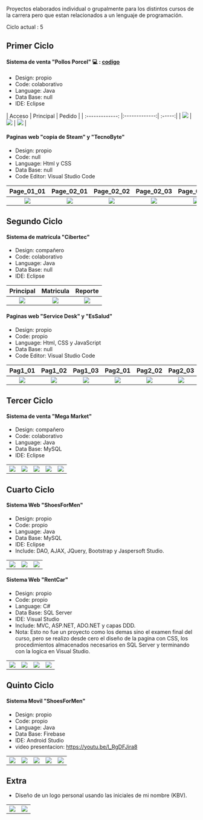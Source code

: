 
Proyectos elaborados individual o grupalmente para los distintos cursos de la carrera pero que estan relacionados a un lenguaje de programación.

Ciclo actual : 5


## Primer Ciclo

#### Sistema de venta "Pollos Porcel" :computer: : [codigo][c1_0]
- Design: propio
- Code: colaborativo
- Language: Java
- Data Base: null
- IDE: Eclipse

[c1_0]: https://github.com/paledot02/1er_Ciclo-App_Esc_PollosPorcel
| Acceso | Principal | Pedido |
| :-------------: |:-------------:| :-----:|
| ![][1_JavaSE_Acceso] | ![][1_JavaSE_Main] | ![][1_JavaSE_Pedido] |

#### Paginas web "copia de Steam" y "TecnoByte"
- Design: propio
- Code: null
- Language: Html y CSS
- Data Base: null
- Code Editor: Visual Studio Code

| Page_01_01 | Page_02_01 | Page_02_02 | Page_02_03 | Page_02_04 |
| :-------------: |:-------------:| :-----:| :-----:| :-----:|
| ![][1_CSS_01] | ![][1_CSS_02_01] | ![][1_CSS_02_02] | ![][1_CSS_02_03] | ![][1_CSS_02_04] |


[1_JavaSE_Acceso]: ./1-Primer_Ciclo/Imagenes/1_JavaSE_Acceso.png
[1_JavaSE_Main]: ./1-Primer_Ciclo/Imagenes/1_JavaSE_Main.png
[1_JavaSE_Pedido]: ./1-Primer_Ciclo/Imagenes/1_JavaSE_Pedido.png
[1_CSS_01]: ./1-Primer_Ciclo/Imagenes/1_CSS_01.png
[1_CSS_02_01]: ./1-Primer_Ciclo/Imagenes/1_CSS_02_01.png
[1_CSS_02_02]: ./1-Primer_Ciclo/Imagenes/1_CSS_02_02.png
[1_CSS_02_03]: ./1-Primer_Ciclo/Imagenes/1_CSS_02_03.png
[1_CSS_02_04]: ./1-Primer_Ciclo/Imagenes/1_CSS_02_04.png


## Segundo Ciclo

#### Sistema de matricula "Cibertec"
- Design: compañero
- Code: colaborativo
- Language: Java
- Data Base: null
- IDE: Eclipse

| Principal | Matricula | Reporte |
| :-------------: |:-------------:| :-----:|
| ![][2_JavaSE_Main] | ![][2_JavaSE_Matricula] | ![][2_JavaSE_Reporte] |

#### Paginas web "Service Desk" y "EsSalud"
- Design: propio
- Code: propio
- Language: Html, CSS y JavaScript
- Data Base: null
- Code Editor: Visual Studio Code

| Pag1_01 | Pag1_02 | Pag1_03 | Pag2_01 | Pag2_02 | Pag2_03 |
| :-------------: |:-------------:| :-----:| :-----:| :-----:| :-----:|
| ![][2_JS_2_01] | ![][2_JS_2_02] | ![][2_JS_2_03] | ![][2_JS_1_01] | ![][2_JS_1_02] | ![][2_JS_1_03] |

[2_JavaSE_Main]: ./2-Segundo_Ciclo/Imagenes/2_JavaSE_Main.png
[2_JavaSE_Matricula]: ./2-Segundo_Ciclo/Imagenes/2_JavaSE_Matricula.png
[2_JavaSE_Reporte]: ./2-Segundo_Ciclo/Imagenes/2_JavaSE_Reporte.png
[2_JS_1_01]: ./2-Segundo_Ciclo/Imagenes/2_JS_1_01.png
[2_JS_1_02]: ./2-Segundo_Ciclo/Imagenes/2_JS_1_02.png
[2_JS_1_03]: ./2-Segundo_Ciclo/Imagenes/2_JS_1_03.png
[2_JS_2_01]: ./2-Segundo_Ciclo/Imagenes/2_JS_2_01.png
[2_JS_2_02]: ./2-Segundo_Ciclo/Imagenes/2_JS_2_02.png
[2_JS_2_03]: ./2-Segundo_Ciclo/Imagenes/2_JS_2_03.png

## Tercer Ciclo

#### Sistema de venta "Mega Market"
- Design: compañero
- Code: colaborativo
- Language: Java
- Data Base: MySQL
- IDE: Eclipse

|  |  |  |  |  |
| :-------------: |:-------------:| :-----:| :-----:| :-----:|
| ![][3_JavaSE_01] | ![][3_JavaSE_02] | ![][3_JavaSE_04] | ![][3_JavaSE_05] | ![][3_JavaSE_06] |

[3_JavaSE_01]: ./3-Tercer_Ciclo/Imagenes/3_JavaSE_01.png
[3_JavaSE_02]: ./3-Tercer_Ciclo/Imagenes/3_JavaSE_02.png
[3_JavaSE_03]: ./3-Tercer_Ciclo/Imagenes/3_JavaSE_03.png
[3_JavaSE_04]: ./3-Tercer_Ciclo/Imagenes/3_JavaSE_04.png
[3_JavaSE_05]: ./3-Tercer_Ciclo/Imagenes/3_JavaSE_05.png
[3_JavaSE_06]: ./3-Tercer_Ciclo/Imagenes/3_JavaSE_06.png

## Cuarto Ciclo

#### Sistema Web "ShoesForMen"
- Design: propio
- Code: propio
- Language: Java
- Data Base: MySQL
- IDE: Eclipse
- Include: DAO, AJAX, JQuery, Bootstrap y Jaspersoft Studio.

|  |  |  |
| :-------------: |:-------------:| :-----:|
| ![][4_JavaEE_01] | ![][4_JavaEE_02] | ![][4_JavaEE_03] |

[4_JavaEE_01]: ./4-Cuarto_Ciclo/Imagenes/4_JavaEE_01.png
[4_JavaEE_02]: ./4-Cuarto_Ciclo/Imagenes/4_JavaEE_02.png
[4_JavaEE_03]: ./4-Cuarto_Ciclo/Imagenes/4_JavaEE_03.png

#### Sistema Web "RentCar"
- Design: propio
- Code: propio
- Language: C#
- Data Base: SQL Server
- IDE: Visual Studio
- Include: MVC, ASP.NET, ADO.NET y capas DDD.
- Nota: Esto no fue un proyecto como los demas sino el examen final del curso, pero se realizo desde cero el diseño de la pagina con CSS, los procedimientos almacenados necesarios en SQL Server y terminando con la logica en Visual Studio.

|  |  |  |  |
| :-------------: | :-------------:| :-----:| :-----:|
| ![][4_C_01] | ![][4_C_02] | ![][4_C_03] | ![][4_C_04] |

[4_C_01]: ./4-Cuarto_Ciclo/Imagenes/4_C_01.png
[4_C_02]: ./4-Cuarto_Ciclo/Imagenes/4_C_02.png
[4_C_03]: ./4-Cuarto_Ciclo/Imagenes/4_C_03.png
[4_C_04]: ./4-Cuarto_Ciclo/Imagenes/4_C_04.png

## Quinto Ciclo

#### Sistema Movil "ShoesForMen"
- Design: propio
- Code: propio
- Language: Java
- Data Base: Firebase
- IDE: Android Studio
- video presentacion: https://youtu.be/l_RgDFJira8

|  |  |  |  |  |
| :-------------: |:-------------:| :-----:| :-----:| :-----:|
| ![][5_Android_1] | ![][5_Android_2] | ![][5_Android_3] | ![][5_Android_4] | ![][5_Android_5] |

[5_Android_1]: ./5-Quinto_Ciclo/Imagenes/5_Android_1.jpg
[5_Android_2]: ./5-Quinto_Ciclo/Imagenes/5_Android_2.jpg
[5_Android_3]: ./5-Quinto_Ciclo/Imagenes/5_Android_3.jpg
[5_Android_4]: ./5-Quinto_Ciclo/Imagenes/5_Android_4.jpg
[5_Android_5]: ./5-Quinto_Ciclo/Imagenes/5_Android_5.jpg


## Extra
- Diseño de un logo personal usando las iniciales de mi nombre (KBV).

|  |  |
| :----: | :----:|
| ![][Extra_01] | ![][Extra_02] |

[Extra_01]: ./7-Extra/Imagenes/Extra_01.png
[Extra_02]: ./7-Extra/Imagenes/Extra_02.png